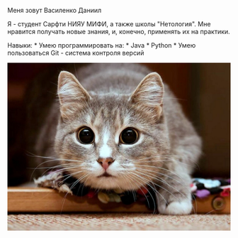 Меня зовут Василенко Даниил

Я - студент Сарфти НИЯУ МИФИ, а также школы "Нетология". Мне нравится получать новые знания, и, конечно, применять их на практики. 

Навыки:
    * Умею программировать на:
        * Java
        * Python
    * Умею пользоваться Git - система контроля версий

![scale_1200.jpg](img/scale_1200.jpg)